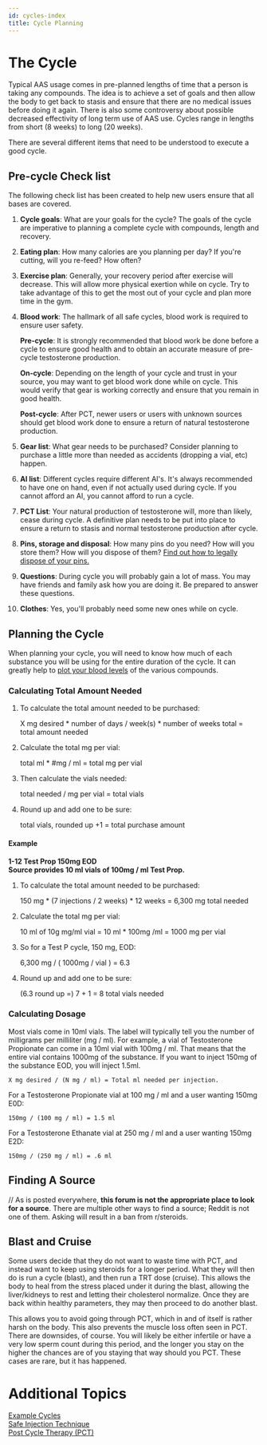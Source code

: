 ```yaml
---
id: cycles-index
title: Cycle Planning
---
```


# The Cycle  

Typical AAS usage comes in pre-planned lengths of time that a person is taking any compounds.  The idea is to achieve a set of goals and then allow the body to get back to stasis and ensure that there are no medical issues before doing it again.  There is also some controversy about possible decreased effectivity of long term use of AAS use.  Cycles range in lengths from short (8 weeks) to long (20 weeks).

There are several different items that need to be understood to execute a good cycle.

## Pre-cycle Check list
The following check list has been created to help new users ensure that all bases are covered.

1. **Cycle goals**:  What are your goals for the cycle?  The goals of the cycle are imperative to planning a complete cycle with compounds, length and recovery.  

2. **Eating plan**: How many calories are you planning per day?  If you're cutting, will you re-feed?  How often?  

3. **Exercise plan**: Generally, your recovery period after exercise will decrease.  This will allow more physical exertion while on cycle.  Try to take advantage of this to get the most out of your cycle and plan more time in the gym.  

4. **Blood work**: The hallmark of all safe cycles, blood work is required to ensure user safety. 

    **Pre-cycle**: It is strongly recommended that blood work be done before a cycle to ensure good health and to obtain an accurate measure of pre-cycle testosterone production.  

    **On-cycle**:  Depending on the length of your cycle and trust in your source, you may want to get blood work done while on cycle.  This would verify that gear is working correctly and ensure that you remain in good health.  

    **Post-cycle**: After PCT, newer users or users with unknown sources should get blood work done to ensure a return of natural testosterone production.  

5. **Gear list**: What gear needs to be purchased?  Consider planning to purchase a little more than needed as accidents (dropping a vial, etc) happen.  

6. **AI list**: Different cycles require different AI's.  It's always recommended to have one on hand, even if not actually used during cycle.  If you cannot afford an AI, you cannot afford to run a cycle.  

7. **PCT List**: Your natural production of testosterone will, more than likely, cease during cycle.  A definitive plan needs to be put into place to ensure a return to stasis and normal testosterone production after cycle.  

8. **Pins, storage and disposal**: How many pins do you need?  How will you store them?  How will you dispose of them?  [Find out how to legally dispose of your pins.](http://www.epa.gov/osw/nonhaz/industrial/medical/programs.htm)

9. **Questions**: During cycle you will probably gain a lot of mass.  You may have friends and family ask how you are doing it.  Be prepared to answer these questions.  

10. **Clothes**: Yes, you'll probably need some new ones while on cycle.

## Planning the Cycle

When planning your cycle, you will need to know how much of each substance you will be using for the entire duration of the cycle.  It can greatly help to [plot your blood levels](https://www.steroidplanner.com/) of the various compounds.

### Calculating Total Amount Needed

1. To calculate the total amount needed to be purchased:

     X mg desired * number of days / week(s) * number of weeks total = total amount needed 

2. Calculate the total mg per vial:

    total ml * #mg / ml  = total mg per vial

3. Then calculate the vials needed:

    total needed / mg per vial = total vials

4. Round up and add one to be sure:

    total vials, rounded up +1 = total purchase amount

#### Example

**1-12 Test Prop 150mg EOD  
Source provides 10 ml vials of 100mg / ml Test Prop.**

1. To calculate the total amount needed to be purchased:  

    150 mg * (7 injections / 2 weeks) * 12 weeks = 6,300 mg total needed

2. Calculate the total mg per vial:

    10 ml of 10g mg/ml vial = 10 ml * 100mg /ml = 1000 mg per vial

3. So for a Test P cycle, 150 mg, EOD:

    6,300 mg / ( 1000mg / vial ) = 6.3

4. Round up and add one to be sure:

   (6.3 round up =) 7 + 1 = 8 total vials needed

### Calculating Dosage

Most vials come in 10ml vials.  The label will typically tell you the number of milligrams per milliliter (mg / ml).  For example, a vial of Testosterone Propionate can come in a 10ml vial with 100mg / ml.  That means that the entire vial contains 1000mg of the substance.  If you want to inject 150mg of the substance EOD, you will inject 1.5ml.

    X mg desired / (N mg / ml) = Total ml needed per injection.

For a Testosterone Propionate vial at 100 mg / ml and a user wanting 150mg E0D:

    150mg / (100 mg / ml) = 1.5 ml

For a Testosterone Ethanate vial at 250 mg / ml and a user wanting 150mg E2D:

    150mg / (250 mg / ml) = .6 ml

## Finding A Source

// As is posted everywhere, **this forum is not the appropriate place to look for a source**.  There are multiple other ways to find a source; Reddit is not one of them. Asking will result in a ban from r/steroids.

## Blast and Cruise
Some users decide that they do not want to waste time with PCT, and instead want to keep using steroids for a longer period. What they will then do is run a cycle (blast), and then run a TRT dose (cruise). This allows the body to heal from the stress placed under it during the blast, allowing the liver/kidneys to rest and letting their cholesterol normalize. Once they are back within healthy parameters, they may then proceed to do another blast. 

This allows you to avoid going through PCT, which in and of itself is rather harsh on the body. This also prevents the muscle loss often seen in PCT. There are downsides, of course. You will likely be either infertile or have a very low sperm count during this period, and the longer you stay on the higher the chances are of you staying that way should you PCT. These cases are rare, but it has happened. 

# Additional Topics

[Example Cycles](/thecycle/examples.md)  
[Safe Injection Technique](/thecycle/injecting.md)  
[Post Cycle Therapy (PCT)](/thecycle/pct.md)

